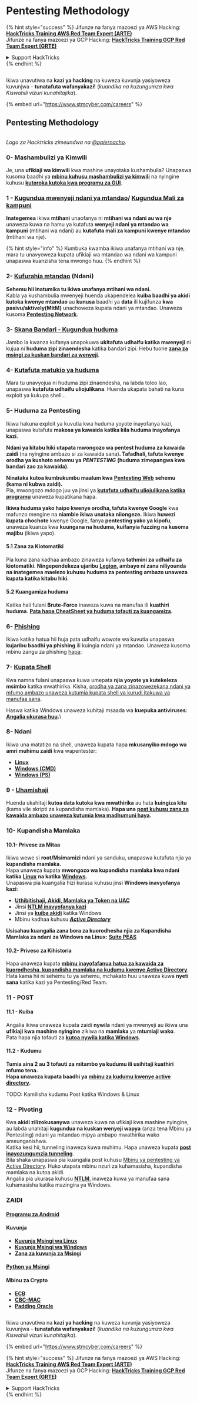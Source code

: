 # Pentesting Methodology

{% hint style="success" %}
Jifunze na fanya mazoezi ya AWS Hacking:<img src="../.gitbook/assets/arte.png" alt="" data-size="line">[**HackTricks Training AWS Red Team Expert (ARTE)**](https://training.hacktricks.xyz/courses/arte)<img src="../.gitbook/assets/arte.png" alt="" data-size="line">\
Jifunze na fanya mazoezi ya GCP Hacking: <img src="../.gitbook/assets/grte.png" alt="" data-size="line">[**HackTricks Training GCP Red Team Expert (GRTE)**<img src="../.gitbook/assets/grte.png" alt="" data-size="line">](https://training.hacktricks.xyz/courses/grte)

<details>

<summary>Support HackTricks</summary>

* Angalia [**mpango wa usajili**](https://github.com/sponsors/carlospolop)!
* **Jiunge na** 💬 [**kikundi cha Discord**](https://discord.gg/hRep4RUj7f) au [**kikundi cha telegram**](https://t.me/peass) au **tufuatilie** kwenye **Twitter** 🐦 [**@hacktricks\_live**](https://twitter.com/hacktricks\_live)**.**
* **Shiriki mbinu za hacking kwa kuwasilisha PRs kwa** [**HackTricks**](https://github.com/carlospolop/hacktricks) na [**HackTricks Cloud**](https://github.com/carlospolop/hacktricks-cloud) github repos.

</details>
{% endhint %}

<figure><img src="../.gitbook/assets/image (1) (1) (1) (1) (1) (1) (1) (1) (1) (1).png" alt=""><figcaption></figcaption></figure>

Ikiwa unavutiwa na **kazi ya hacking** na kuweza kuvunja yasiyoweza kuvunjwa - **tunatafuta wafanyakazi!** (_kuandika na kuzungumza kwa Kiswahili vizuri kunahitajika_).

{% embed url="https://www.stmcyber.com/careers" %}

## Pentesting Methodology

<figure><img src="../.gitbook/assets/HACKTRICKS-logo.svg" alt=""><figcaption></figcaption></figure>

_Logo za Hacktricks zimeundwa na_ [_@ppiernacho_](https://www.instagram.com/ppieranacho/)_._

### 0- Mashambulizi ya Kimwili

Je, una **ufikiaji wa kimwili** kwa mashine unayotaka kushambulia? Unapaswa kusoma baadhi ya [**mbinu kuhusu mashambulizi ya kimwili**](../hardware-physical-access/physical-attacks.md) na nyingine kuhusu [**kutoroka kutoka kwa programu za GUI**](../hardware-physical-access/escaping-from-gui-applications.md).

### 1 - [Kugundua mwenyeji ndani ya mtandao](pentesting-network/#discovering-hosts)/ [Kugundua Mali za kampuni](external-recon-methodology/)

**Inategemea** ikiwa **mtihani** unaofanya ni **mtihani wa ndani au wa nje** unaweza kuwa na hamu ya kutafuta **wenyeji ndani ya mtandao wa kampuni** (mtihani wa ndani) au **kutafuta mali za kampuni kwenye mtandao** (mtihani wa nje).

{% hint style="info" %}
Kumbuka kwamba ikiwa unafanya mtihani wa nje, mara tu unavyoweza kupata ufikiaji wa mtandao wa ndani wa kampuni unapaswa kuanzisha tena mwongo huu.
{% endhint %}

### **2-** [**Kufurahia mtandao**](pentesting-network/) **(Ndani)**

**Sehemu hii inatumika tu ikiwa unafanya mtihani wa ndani.**\
Kabla ya kushambulia mwenyeji huenda ukapendelea **kuiba baadhi ya akidi** **kutoka kwenye mtandao** au **kunusa** baadhi ya **data** ili kujifunza **kwa pasivu/aktively(MitM)** unachoweza kupata ndani ya mtandao. Unaweza kusoma [**Pentesting Network**](pentesting-network/#sniffing).

### 3- [Skana Bandari - Kugundua huduma](pentesting-network/#scanning-hosts)

Jambo la kwanza kufanya unapokuwa **ukitafuta udhaifu katika mwenyeji** ni kujua ni **huduma zipi zinaendesha** katika bandari zipi. Hebu tuone [**zana za msingi za kuskan bandari za wenyeji**](pentesting-network/#scanning-hosts).

### **4-** [**Kutafuta matukio ya huduma**](search-exploits.md)

Mara tu unavyojua ni huduma zipi zinaendesha, na labda toleo lao, unapaswa **kutafuta udhaifu uliojulikana**. Huenda ukapata bahati na kuna exploit ya kukupa shell...

### **5-** Huduma za Pentesting

Ikiwa hakuna exploit ya kuvutia kwa huduma yoyote inayofanya kazi, unapaswa kutafuta **makosa ya kawaida katika kila huduma inayofanya kazi.**

**Ndani ya kitabu hiki utapata mwongozo wa pentest huduma za kawaida zaidi** (na nyingine ambazo si za kawaida sana)**. Tafadhali, tafuta kwenye orodha ya kushoto sehemu ya** _**PENTESTING**_ **(huduma zimepangwa kwa bandari zao za kawaida).**

**Ninataka kutoa kumbukumbu maalum kwa** [**Pentesting Web**](../network-services-pentesting/pentesting-web/) **sehemu (kama ni kubwa zaidi).**\
Pia, mwongozo mdogo juu ya jinsi ya [**kutafuta udhaifu uliojulikana katika programu**](search-exploits.md) unaweza kupatikana hapa.

**Ikiwa huduma yako haipo kwenye orodha, tafuta kwenye Google** kwa mafunzo mengine na **niambie ikiwa unataka niiongeze.** Ikiwa **huwezi kupata chochote** kwenye Google, fanya **pentesting yako ya kipofu**, unaweza kuanza kwa **kuungana na huduma, kuifanyia fuzzing na kusoma majibu** (ikiwa yapo).

#### 5.1 Zana za Kiotomatiki

Pia kuna zana kadhaa ambazo zinaweza kufanya **tathmini za udhaifu za kiotomatiki**. **Ningependekeza ujaribu** [**Legion**](https://github.com/carlospolop/legion)**, ambayo ni zana niliyounda na inategemea maelezo kuhusu huduma za pentesting ambazo unaweza kupata katika kitabu hiki.**

#### **5.2 Kuangamiza huduma**

Katika hali fulani **Brute-Force** inaweza kuwa na manufaa ili **kuathiri** **huduma**. [**Pata hapa CheatSheet ya huduma tofauti za kuangamiza**](brute-force.md)**.**

### 6- [Phishing](phishing-methodology/)

Ikiwa katika hatua hii huja pata udhaifu wowote wa kuvutia unapaswa **kujaribu baadhi ya phishing** ili kuingia ndani ya mtandao. Unaweza kusoma mbinu zangu za phishing [hapa](phishing-methodology/):

### **7-** [**Kupata Shell**](reverse-shells/)

Kwa namna fulani unapaswa kuwa umepata **njia yoyote ya kutekeleza msimbo** katika mwathirika. Kisha, [orodha ya zana zinazowezekana ndani ya mfumo ambazo unaweza kutumia kupata shell ya kurudi itakuwa ya manufaa sana](reverse-shells/).

Haswa katika Windows unaweza kuhitaji msaada wa **kuepuka antiviruses**: [**Angalia ukurasa huu**](../windows-hardening/av-bypass.md)**.**\\

### 8- Ndani

Ikiwa una matatizo na shell, unaweza kupata hapa **mkusanyiko mdogo wa amri muhimu zaidi** kwa wapentester:

* [**Linux**](../linux-hardening/useful-linux-commands.md)
* [**Windows (CMD)**](../windows-hardening/basic-cmd-for-pentesters.md)
* [**Windows (PS)**](../windows-hardening/basic-powershell-for-pentesters/)

### **9 -** [**Uhamishaji**](exfiltration.md)

Huenda ukahitaji **kutoa data kutoka kwa mwathirika** au hata **kuingiza kitu** (kama vile skripti za kupandisha mamlaka). **Hapa una** [**post kuhusu zana za kawaida ambazo unaweza kutumia kwa madhumuni haya**](exfiltration.md)**.**

### **10- Kupandisha Mamlaka**

#### **10.1- Privesc za Mitaa**

Ikiwa wewe si **root/Msimamizi** ndani ya sanduku, unapaswa kutafuta njia ya **kupandisha mamlaka.**\
Hapa unaweza kupata **mwongozo wa kupandisha mamlaka kwa ndani katika** [**Linux**](../linux-hardening/privilege-escalation/) **na katika** [**Windows**](../windows-hardening/windows-local-privilege-escalation/)**.**\
Unapaswa pia kuangalia hizi kurasa kuhusu jinsi **Windows inavyofanya kazi**:

* [**Uthibitishaji, Akidi, Mamlaka ya Token na UAC**](../windows-hardening/authentication-credentials-uac-and-efs/)
* Jinsi [**NTLM inavyofanya kazi**](../windows-hardening/ntlm/)
* Jinsi ya [**kuiba akidi**](https://github.com/carlospolop/hacktricks/blob/master/generic-methodologies-and-resources/broken-reference/README.md) katika Windows
* Mbinu kadhaa kuhusu [_**Active Directory**_](../windows-hardening/active-directory-methodology/)

**Usisahau kuangalia zana bora za kuorodhesha njia za Kupandisha Mamlaka za ndani za Windows na Linux:** [**Suite PEAS**](https://github.com/carlospolop/privilege-escalation-awesome-scripts-suite)

#### **10.2- Privesc za Kihistoria**

Hapa unaweza kupata [**mbinu inayofafanua hatua za kawaida za kuorodhesha, kupandisha mamlaka na kudumu kwenye Active Directory**](../windows-hardening/active-directory-methodology/). Hata kama hii ni sehemu tu ya sehemu, mchakato huu unaweza kuwa **nyeti sana** katika kazi ya Pentesting/Red Team.

### 11 - POST

#### **11**.1 - Kuiba

Angalia ikiwa unaweza kupata zaidi **nywila** ndani ya mwenyeji au ikiwa una **ufikiaji kwa mashine nyingine** zikiwa na **mamlaka** ya **mtumiaji wako**.\
Pata hapa njia tofauti za [**kutoa nywila katika Windows**](https://github.com/carlospolop/hacktricks/blob/master/generic-methodologies-and-resources/broken-reference/README.md).

#### 11.2 - Kudumu

**Tumia aina 2 au 3 tofauti za mitambo ya kudumu ili usihitaji kuathiri mfumo tena.**\
**Hapa unaweza kupata baadhi ya** [**mbinu za kudumu kwenye active directory**](../windows-hardening/active-directory-methodology/#persistence)**.**

TODO: Kamilisha kudumu Post katika Windows & Linux

### 12 - Pivoting

Kwa **akidi zilizokusanywa** unaweza kuwa na ufikiaji kwa mashine nyingine, au labda unahitaji **kugundua na kuskan wenyeji wapya** (anza tena Mbinu ya Pentesting) ndani ya mitandao mipya ambapo mwathirika wako ameunganishwa.\
Katika kesi hii, tunneling inaweza kuwa muhimu. Hapa unaweza kupata [**post inayozungumzia tunneling**](tunneling-and-port-forwarding.md).\
Bila shaka unapaswa pia kuangalia post kuhusu [Mbinu ya pentesting ya Active Directory](../windows-hardening/active-directory-methodology/). Huko utapata mbinu nzuri za kuhamasisha, kupandisha mamlaka na kutoa akidi.\
Angalia pia ukurasa kuhusu [**NTLM**](../windows-hardening/ntlm/), inaweza kuwa ya manufaa sana kuhamasisha katika mazingira ya Windows.

### ZAIDI

#### [Programu za Android](../mobile-pentesting/android-app-pentesting/)

#### **Kuvunja**

* [**Kuvunja Msingi wa Linux**](broken-reference/)
* [**Kuvunja Msingi wa Windows**](../binary-exploitation/windows-exploiting-basic-guide-oscp-lvl.md)
* [**Zana za kuvunja za Msingi**](../binary-exploitation/basic-stack-binary-exploitation-methodology/tools/)

#### [**Python ya Msingi**](python/)

#### **Mbinu za Crypto**

* [**ECB**](../crypto-and-stego/electronic-code-book-ecb.md)
* [**CBC-MAC**](../crypto-and-stego/cipher-block-chaining-cbc-mac-priv.md)
* [**Padding Oracle**](../crypto-and-stego/padding-oracle-priv.md)

<figure><img src="../.gitbook/assets/image (1) (1) (1) (1) (1) (1) (1) (1) (1) (1).png" alt=""><figcaption></figcaption></figure>

Ikiwa unavutiwa na **kazi ya hacking** na kuweza kuvunja yasiyoweza kuvunjwa - **tunatafuta wafanyakazi!** (_kuandika na kuzungumza kwa Kiswahili vizuri kunahitajika_).

{% embed url="https://www.stmcyber.com/careers" %}

{% hint style="success" %}
Jifunze na fanya mazoezi ya AWS Hacking:<img src="../.gitbook/assets/arte.png" alt="" data-size="line">[**HackTricks Training AWS Red Team Expert (ARTE)**](https://training.hacktricks.xyz/courses/arte)<img src="../.gitbook/assets/arte.png" alt="" data-size="line">\
Jifunze na fanya mazoezi ya GCP Hacking: <img src="../.gitbook/assets/grte.png" alt="" data-size="line">[**HackTricks Training GCP Red Team Expert (GRTE)**<img src="../.gitbook/assets/grte.png" alt="" data-size="line">](https://training.hacktricks.xyz/courses/grte)

<details>

<summary>Support HackTricks</summary>

* Angalia [**mpango wa usajili**](https://github.com/sponsors/carlospolop)!
* **Jiunge na** 💬 [**kikundi cha Discord**](https://discord.gg/hRep4RUj7f) au [**kikundi cha telegram**](https://t.me/peass) au **tufuatilie** kwenye **Twitter** 🐦 [**@hacktricks\_live**](https://twitter.com/hacktricks\_live)**.**
* **Shiriki mbinu za hacking kwa kuwasilisha PRs kwa** [**HackTricks**](https://github.com/carlospolop/hacktricks) na [**HackTricks Cloud**](https://github.com/carlospolop/hacktricks-cloud) github repos.

</details>
{% endhint %}
